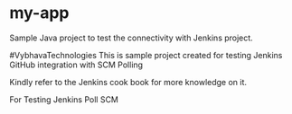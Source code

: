 # my-app
Sample Java project to test the connectivity with Jenkins project.

#VybhavaTechnologies
This is sample project created for testing Jenkins GitHub integration with SCM Polling

Kindly refer to the Jenkins cook book for more knowledge on it.

For Testing Jenkins Poll SCM
